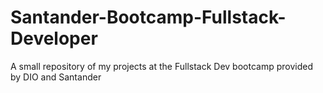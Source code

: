 # Santander-Bootcamp-Fullstack-Developer
A small repository of my projects at the Fullstack Dev bootcamp provided by DIO and Santander
